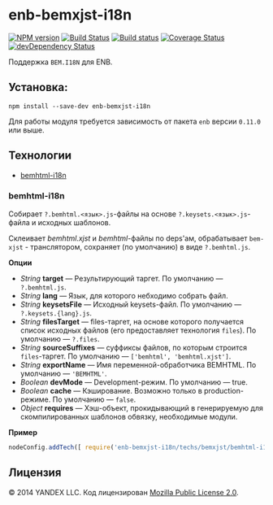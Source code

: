 enb-bemxjst-i18n
============


[![NPM version](http://img.shields.io/npm/v/enb-bemxjst-i18n.svg?style=flat)](https://www.npmjs.org/package/enb-bemxjst-i18n)
[![Build Status](http://img.shields.io/travis/enb-bem/enb-bemxjst-i18n/master.svg?style=flat&label=tests)](https://travis-ci.org/enb-bem/enb-bemxjst-i18n)
[![Build status](https://img.shields.io/appveyor/ci/blond/enb-bh.svg?style=flat&label=windows)](https://ci.appveyor.com/project/blond/enb-bh)
[![Coverage Status](https://img.shields.io/coveralls/enb-bem/enb-bemxjst-i18n.svg?style=flat)](https://coveralls.io/r/enb-bem/enb-bemxjst-i18n?branch=master)
[![devDependency Status](http://img.shields.io/david/enb-bem/enb-bemxjst-i18n.svg?style=flat)](https://david-dm.org/enb-bem/enb-bemxjst-i18n)

Поддержка `BEM.I18N` для ENB.

Установка:
----------

```
npm install --save-dev enb-bemxjst-i18n
```

Для работы модуля требуется зависимость от пакета `enb` версии `0.11.0` или выше.

Технологии
----------

* [bemhtml-i18n](#bemhtml-i18n)

### bemhtml-i18n

Собирает `?.bemhtml.<язык>.js`-файлы на основе `?.keysets.<язык>.js`-файла и исходных шаблонов.

Склеивает *bemhtml.xjst* и *bemhtml*-файлы по deps'ам, обрабатывает `bem-xjst` - транслятором,  сохраняет (по умолчанию) в виде `?.bemhtml.js`.

**Опции**

* *String* **target** — Результирующий таргет. По умолчанию — `?.bemhtml.js`.
* *String* **lang** — Язык, для которого небходимо собрать файл.
* *String* **keysetsFile** — Исходный keysets-файл. По умолчанию — `?.keysets.{lang}.js`.
* *String* **filesTarget** — files-таргет, на основе которого получается список исходных файлов (его предоставляет технология `files`). По умолчанию — `?.files`.
* *String* **sourceSuffixes** — суффиксы файлов, по которым строится `files`-таргет. По умолчанию — `['bemhtml', 'bemhtml.xjst']`.
* *String* **exportName** — Имя переменной-обработчика BEMHTML. По умолчанию — `'BEMHTML'`.
* *Boolean* **devMode** — Development-режим. По умолчанию — true.
* *Boolean* **cache** — Кэширование. Возможно только в production-режиме. По умолчанию — `false`.
* *Object* **requires** — Хэш-объект, прокидывающий в генерируемую для скомпилированных шаблонов обвязку, необходимые модули.

**Пример**

```javascript
nodeConfig.addTech([ require('enb-bemxjst-i18n/techs/bemxjst/bemhtml-i18n'), { lang: {lang}, devMode: false } ]);
```
Лицензия
--------

© 2014 YANDEX LLC. Код лицензирован [Mozilla Public License 2.0](LICENSE.txt).
